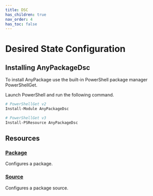 ```yaml
---
title: DSC
has_children: true
nav_order: 4
has_toc: false
---
```


# Desired State Configuration

## Installing AnyPackageDsc

To install AnyPackage use the built-in PowerShell package manager PowerShellGet.

Launch PowerShell and run the following command.

```powershell
# PowerShellGet v2
Install-Module AnyPackageDsc

# PowerShellGet v3
Install-PSResource AnyPackageDsc
```

## Resources

### [Package](Package.md)

Configures a package.

### [Source](Source.md)

Configures a package source.
